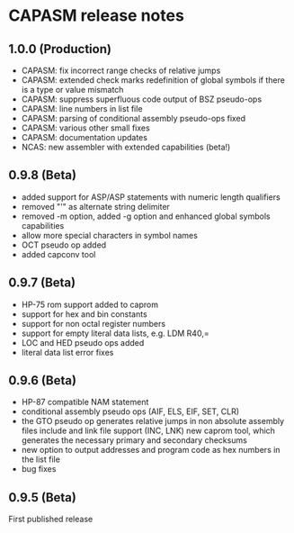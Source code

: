 ﻿CAPASM release notes
====================

1.0.0 (Production)
-----------------
 * CAPASM: fix incorrect range checks of relative jumps
 * CAPASM: extended check marks redefinition of global symbols if there is a type or value mismatch
 * CAPASM: suppress superfluous code output of BSZ pseudo-ops
 * CAPASM: line numbers in list file
 * CAPASM: parsing of conditional assembly pseudo-ops fixed
 * CAPASM: various other small fixes
 * CAPASM: documentation updates
 * NCAS: new assembler with extended capabilities (beta!)

0.9.8 (Beta)
------------

 * added support for ASP/ASP statements with numeric length qualifiers
 * removed "'" as alternate string delimiter
 * removed -m option, added -g option and enhanced global symbols capabilities
 * allow more special characters in symbol names
 * OCT pseudo op added
 * added capconv tool


0.9.7 (Beta)
------------

* HP-75 rom support added to caprom
* support for hex and bin constants
* support for non octal register numbers
* support for empty literal data lists, e.g. LDM R40,=
* LOC and HED pseudo ops added
* literal data list error fixes


0.9.6 (Beta)
------------

* HP-87 compatible NAM statement
* conditional assembly pseudo ops (AIF, ELS, EIF, SET, CLR)
* the GTO pseudo op generates relative jumps in non absolute assembly files include and link file support (INC, LNK) new caprom tool, which generates the necessary primary and secondary checksums
* new option to output addresses and program code as hex numbers in the list file
* bug fixes


0.9.5 (Beta)
------------

First published release
